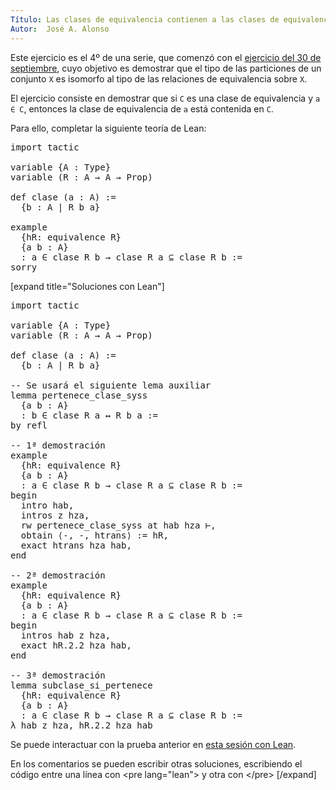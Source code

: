 ```yaml
---
Título: Las clases de equivalencia contienen a las clases de equivalencia de sus elementos
Autor:  José A. Alonso
---
```


Este ejercicio es el 4º de una serie, que comenzó con el [ejercicio
 del 30 de septiembre](https://bit.ly/2YfsvBZ), cuyo objetivo es demostrar que el tipo de las particiones de un conjunto `X` es isomorfo al tipo de las relaciones de equivalencia sobre `X`.

El ejercicio consiste en demostrar que si `C` es una clase de equivalencia y `a ∈ C`, entonces la clase de equivalencia de `a` está contenida en `C`.

Para ello, completar la siguiente teoría de Lean:

<pre lang="lean">
import tactic

variable {A : Type}
variable (R : A → A → Prop)

def clase (a : A) :=
  {b : A | R b a}

example
  {hR: equivalence R}
  {a b : A}
  : a ∈ clase R b → clase R a ⊆ clase R b :=
sorry
</pre>

[expand title="Soluciones con Lean"]

<pre lang="lean">
import tactic

variable {A : Type}
variable (R : A → A → Prop)

def clase (a : A) :=
  {b : A | R b a}

-- Se usará el siguiente lema auxiliar
lemma pertenece_clase_syss
  {a b : A}
  : b ∈ clase R a ↔ R b a :=
by refl

-- 1ª demostración
example
  {hR: equivalence R}
  {a b : A}
  : a ∈ clase R b → clase R a ⊆ clase R b :=
begin
  intro hab,
  intros z hza,
  rw pertenece_clase_syss at hab hza ⊢,
  obtain ⟨-, -, htrans⟩ := hR,
  exact htrans hza hab,
end

-- 2ª demostración
example
  {hR: equivalence R}
  {a b : A}
  : a ∈ clase R b → clase R a ⊆ clase R b :=
begin
  intros hab z hza,
  exact hR.2.2 hza hab,
end

-- 3ª demostración
lemma subclase_si_pertenece
  {hR: equivalence R}
  {a b : A}
  : a ∈ clase R b → clase R a ⊆ clase R b :=
λ hab z hza, hR.2.2 hza hab
</pre>

Se puede interactuar con la prueba anterior en <a href="https://leanprover-community.github.io/lean-web-editor/#url=https://raw.githubusercontent.com/jaalonso/Calculemus/main/src/Las_clases_de_equivalencia_contienen_a_las_clases_de_equivalencia_de_sus_elementos.lean" rel="noopener noreferrer" target="_blank">esta sesión con Lean</a>.

En los comentarios se pueden escribir otras soluciones, escribiendo el código entre una línea con &#60;pre lang=&quot;lean&quot;&#62; y otra con &#60;/pre&#62;
[/expand]
